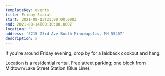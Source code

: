 ```yaml
---
templateKey: events
title: Friday Social
start: 2021-08-13T21:00:00.000Z
end: 2021-08-14T00:30:00.000Z
location: ''
address: '3215 23rd Ave South Minneapolis, MN 55407'
description: x
---
```

If you're around Friday evening, drop by for a laidback cookout and hang.

Location is a residential rental. Free street parking; one block from Midtown/Lake Street Station (Blue Line).
